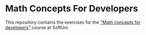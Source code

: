 # Math Concepts For Developers
This repository contains the exercises for the ["Math concepts for developers"](https://softuni.bg/trainings/1749/math-concepts-for-developers-september-2017) course at SoftUni.
